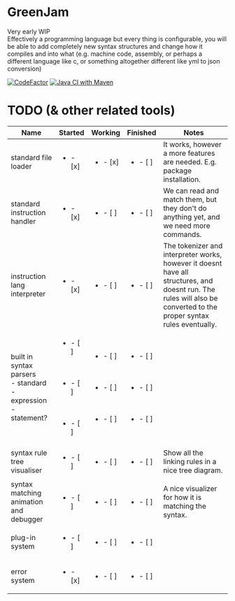# GreenJam
Very early WIP  
Effectively a programming language but every thing is configurable, you will be able to add completely new syntax structures and change how it compiles and into what (e.g. machine code, assembly, or perhaps a different language like c, or something
altogether different like yml to json conversion)

[![CodeFactor](https://www.codefactor.io/repository/github/greenjon902/greenjam/badge)](https://www.codefactor.io/repository/github/greenjon902/greenjam)
[![Java CI with Maven](https://github.com/GreenJon902/GreenJam/actions/workflows/maven.yml/badge.svg)](https://github.com/GreenJon902/GreenJam/actions/workflows/maven.yml)

# TODO (& other related tools)



| Name                                                                        | Started                   | Working                   | Finished                  | Notes                                                                                                                                                               |
|-----------------------------------------------------------------------------|---------------------------|---------------------------|---------------------------|---------------------------------------------------------------------------------------------------------------------------------------------------------------------|
| standard file loader                                                        | <ul><li>- [x] </li></ul>                     | <ul><li>- [x] </li></ul>                     | <ul><li>- [ ] </li></ul>                     | It works, however a more features are needed. E.g. package installation.                                                                                            |
| standard instruction handler                                                | <ul><li>- [x] </li></ul>                     | <ul><li>- [ ] </li></ul>                     | <ul><li>- [ ] </li></ul>                     | We can read and match them, but they don't do anything yet, and we need more commands.                                                                              |
| instruction lang interpreter                                                | <ul><li>- [x] </li></ul>                     | <ul><li>- [ ] </li></ul>                     | <ul><li>- [ ] </li></ul>                     | The tokenizer and interpreter works, however it doesnt have all structures, and doesnt run. The rules will also be converted to the proper syntax rules eventually. |
| built in syntax parsers<br/> - standard<br/> - expression<br/> - statement? | <ul><li>- [ ] </li></ul><br/><ul><li>- [ ] </li></ul><br/><ul><li>- [ ] </li></ul> | <ul><li>- [ ] </li></ul><br/><ul><li>- [ ] </li></ul><br/><ul><li>- [ ] </li></ul> | <ul><li>- [ ] </li></ul><br/><ul><li>- [ ] </li></ul><br/><ul><li>- [ ] </li></ul> |                                                                                                                                                                     |
| syntax rule tree visualiser                                                 | <ul><li>- [ ] </li></ul>                     | <ul><li>- [ ] </li></ul>                     | <ul><li>- [ ] </li></ul>                     | Show all the linking rules in a nice tree diagram.                                                                                                                  |
| syntax matching animation and debugger                                      | <ul><li>- [ ] </li></ul>                     | <ul><li>- [ ] </li></ul>                     | <ul><li>- [ ] </li></ul>                     | A nice visualizer for how it is matching the syntax.                                                                                                                |
| plug-in system                                                              | <ul><li>- [ ] </li></ul>                     | <ul><li>- [ ] </li></ul>                     | <ul><li>- [ ] </li></ul>                     |                                                                                                                                                                     |
| error system                                                                | <ul><li>- [x] </li></ul>                     | <ul><li>- [ ] </li></ul>                     | <ul><li>- [ ] </li></ul>                     |                                                                                                                                                                     |


